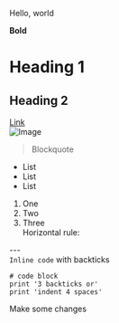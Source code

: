 Hello, world

**Bold**
# Heading 1
## Heading 2
[Link](https://www.google.com/url?sa=i&url=https%3A%2F%2Fen.wikipedia.org%2Fwiki%2FImage&psig=AOvVaw1cyyk-0Nh87iuMRBwGErZD&ust=1642215198130000&source=images&cd=vfe&ved=0CAsQjRxqFwoTCIDKtL6esPUCFQAAAAAdAAAAABAD)\
![Image](https://cdn.pixabay.com/photo/2015/04/23/22/00/tree-736885__480.jpg)
> Blockquote
* List
* List
* List
1. One
2. Two
3. Three\
Horizontal rule:

---\
`Inline code` with backticks
```
# code block
print '3 backticks or'
print 'indent 4 spaces'
```
Make some changes
